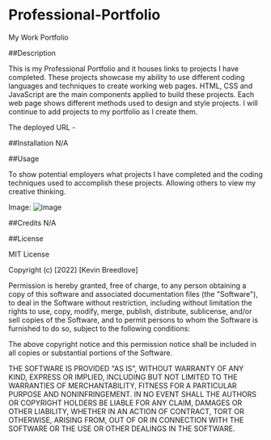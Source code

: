 # Professional-Portfolio
My Work Portfolio


##Description

This is my Professional Portfolio and it houses links to projects I have completed. These projects showcase my ability to use different coding languages and techniques to create working web pages. HTML, CSS and JavaScript are the main components applied to build these projects. Each web page shows different methods used to design and style projects. I will continue to add projects to my portfolio as I create them.

The deployed URL - 

##Installation
N/A

##Usage

To show potential employers what projects I have completed and the coding techniques used to accomplish these projects. Allowing others to view my creative thinking.

Image:
![image](https://user-images.githubusercontent.com/113393706/202879186-8bca6549-9ff0-4c9a-9014-5a981baf5aec.png)




##Credits
N/A

##License

MIT License

Copyright (c) [2022] [Kevin Breedlove]

Permission is hereby granted, free of charge, to any person obtaining a copy of this software and associated documentation files (the "Software"), to deal in the Software without restriction, including without limitation the rights to use, copy, modify, merge, publish, distribute, sublicense, and/or sell copies of the Software, and to permit persons to whom the Software is furnished to do so, subject to the following conditions:

The above copyright notice and this permission notice shall be included in all copies or substantial portions of the Software.

THE SOFTWARE IS PROVIDED "AS IS", WITHOUT WARRANTY OF ANY KIND, EXPRESS OR IMPLIED, INCLUDING BUT NOT LIMITED TO THE WARRANTIES OF MERCHANTABILITY, FITNESS FOR A PARTICULAR PURPOSE AND NONINFRINGEMENT. IN NO EVENT SHALL THE AUTHORS OR COPYRIGHT HOLDERS BE LIABLE FOR ANY CLAIM, DAMAGES OR OTHER LIABILITY, WHETHER IN AN ACTION OF CONTRACT, TORT OR OTHERWISE, ARISING FROM, OUT OF OR IN CONNECTION WITH THE SOFTWARE OR THE USE OR OTHER DEALINGS IN THE SOFTWARE.
